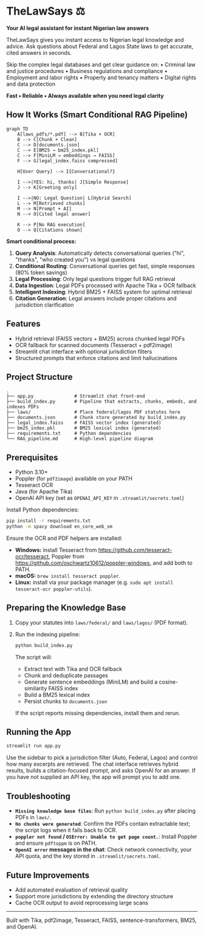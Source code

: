 # TheLawSays ⚖️

**Your AI legal assistant for instant Nigerian law answers**

TheLawSays gives you instant access to Nigerian legal knowledge and advice. Ask questions about Federal and Lagos State laws to get accurate, cited answers in seconds.

Skip the complex legal databases and get clear guidance on:
• Criminal law and justice procedures
• Business regulations and compliance
• Employment and labor rights
• Property and tenancy matters
• Digital rights and data protection

**Fast • Reliable • Always available when you need legal clarity**

## How It Works (Smart Conditional RAG Pipeline)

```mermaid
graph TD
    A[laws_pdfs/*.pdf] --> B[Tika + OCR]
    B --> C[Chunk + Clean]
    C --> D[documents.json]
    C --> E[BM25 → bm25_index.pkl]
    C --> F[MiniLM → embeddings → FAISS]
    F --> G[legal_index.faiss compressed]

    H[User Query] --> I{Conversational?}

    I -->|YES: hi, thanks| J[Simple Response]
    J --> K[Greeting only]

    I -->|NO: Legal Question| L[Hybrid Search]
    L --> M[Retrieved chunks]
    M --> N[Prompt + AI]
    N --> O[Cited legal answer]

    K --> P[No RAG execution]
    O --> Q[Citations shown]
```

**Smart conditional process:**
1. **Query Analysis**: Automatically detects conversational queries ("hi", "thanks", "who created you") vs legal questions
2. **Conditional Routing**: Conversational queries get fast, simple responses (80% token savings)
3. **Legal Processing**: Only legal questions trigger full RAG retrieval
4. **Data Ingestion**: Legal PDFs processed with Apache Tika + OCR fallback
5. **Intelligent Indexing**: Hybrid BM25 + FAISS system for optimal retrieval
6. **Citation Generation**: Legal answers include proper citations and jurisdiction clarification

## Features
- Hybrid retrieval (FAISS vectors + BM25) across chunked legal PDFs
- OCR fallback for scanned documents (Tesseract + pdf2image)
- Streamlit chat interface with optional jurisdiction filters
- Structured prompts that enforce citations and limit hallucinations

## Project Structure

```
.
├── app.py               # Streamlit chat front-end
├── build_index.py       # Pipeline that extracts, chunks, embeds, and indexes PDFs
├── laws/                # Place federal/lagos PDF statutes here
├── documents.json       # Chunk store generated by build_index.py
├── legal_index.faiss    # FAISS vector index (generated)
├── bm25_index.pkl       # BM25 lexical index (generated)
├── requirements.txt     # Python dependencies
└── RAG_pipeline.md      # High-level pipeline diagram
```

## Prerequisites

- Python 3.10+
- Poppler (for `pdf2image`) available on your PATH
- Tesseract OCR
- Java (for Apache Tika)
- OpenAI API key (set as `OPENAI_API_KEY` in `.streamlit/secrets.toml`)

Install Python dependencies:

```bash
pip install -r requirements.txt
python -m spacy download en_core_web_sm
```

Ensure the OCR and PDF helpers are installed:

- **Windows:** install Tesseract from <https://github.com/tesseract-ocr/tesseract>, Poppler from <https://github.com/oschwartz10612/poppler-windows>, and add both to PATH.
- **macOS:** `brew install tesseract poppler`.
- **Linux:** install via your package manager (e.g. `sudo apt install tesseract-ocr poppler-utils`).

## Preparing the Knowledge Base

1. Copy your statutes into `laws/federal/` and `laws/lagos/` (PDF format).
2. Run the indexing pipeline:

   ```bash
   python build_index.py
   ```

   The script will:

   - Extract text with Tika and OCR fallback
   - Chunk and deduplicate passages
   - Generate sentence embeddings (MiniLM) and build a cosine-similarity FAISS index
   - Build a BM25 lexical index
   - Persist chunks to `documents.json`

   If the script reports missing dependencies, install them and rerun.

## Running the App

```bash
streamlit run app.py
```

Use the sidebar to pick a jurisdiction filter (Auto, Federal, Lagos) and control how many excerpts are retrieved. The chat interface retrieves hybrid results, builds a citation-focused prompt, and asks OpenAI for an answer. If you have not supplied an API key, the app will prompt you to add one.

## Troubleshooting

- **`Missing knowledge base files`**: Run `python build_index.py` after placing PDFs in `laws/`.
- **`No chunks were generated`**: Confirm the PDFs contain extractable text; the script logs when it falls back to OCR.
- **`poppler not found` / `OSError: Unable to get page count.`**: Install Poppler and ensure `pdftoppm` is on PATH.
- **`OpenAI error` messages in the chat**: Check network connectivity, your API quota, and the key stored in `.streamlit/secrets.toml`.

## Future Improvements

- Add automated evaluation of retrieval quality
- Support more jurisdictions by extending the directory structure
- Cache OCR output to avoid reprocessing large scans

---

Built with Tika, pdf2image, Tesseract, FAISS, sentence-transformers, BM25, and OpenAI.

